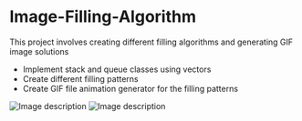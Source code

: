 # Image-Filling-Algorithm

This project involves creating different filling algorithms and generating GIF image solutions

* Implement stack and queue classes using vectors
* Create different filling patterns
* Create GIF file animation generator for the filling patterns

![Image description](https://www.students.cs.ubc.ca/~cs-221/2019W2/mps/p2/dfs_solid.gif)
![Image description](https://www.students.cs.ubc.ca/~cs-221/2019W2/mps/p2/bfs_solid.gif)
